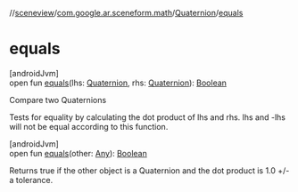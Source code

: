 //[sceneview](../../../index.md)/[com.google.ar.sceneform.math](../index.md)/[Quaternion](index.md)/[equals](equals.md)

# equals

[androidJvm]\
open fun [equals](equals.md)(lhs: [Quaternion](index.md), rhs: [Quaternion](index.md)): [Boolean](https://kotlinlang.org/api/latest/jvm/stdlib/kotlin/-boolean/index.html)

Compare two Quaternions 

Tests for equality by calculating the dot product of lhs and rhs. lhs and -lhs will not be equal according to this function.

[androidJvm]\
open fun [equals](equals.md)(other: [Any](https://kotlinlang.org/api/latest/jvm/stdlib/kotlin/-any/index.html)): [Boolean](https://kotlinlang.org/api/latest/jvm/stdlib/kotlin/-boolean/index.html)

Returns true if the other object is a Quaternion and the dot product is 1.0 +/- a tolerance.
